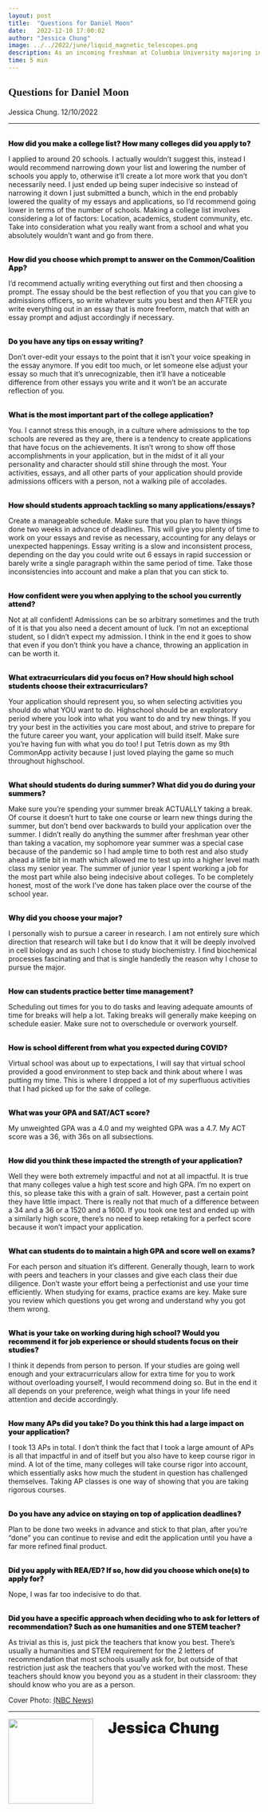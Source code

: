 ```yaml
---
layout: post
title:  "Questions for Daniel Moon"
date:   2022-12-10 17:00:02
author: "Jessica Chung"
image: ../../2022/june/liquid_magnetic_telescopes.png
description: As an incoming freshman at Columbia University majoring in biochemistry, Daniel Moon has already lived through the grueling experience of highschool and college admissions. He hopes that he can provide insight for anyone currently going through the application process.
time: 5 min
---
```

<h2 style="font-family: Ergonomique Bold">Questions for Daniel Moon</h2>
Jessica Chung. 12/10/2022
<hr>

<br><span style="font-weight: 900">How did you make a college list? How many colleges did you apply to? </span>

I applied to around 20 schools. I actually wouldn’t suggest this, instead I would recommend narrowing down your list and lowering the number of schools you apply to, otherwise it’ll create a lot more work that you don’t necessarily need. I just ended up being super indecisive so instead of narrowing it down I just submitted a bunch, which in the end probably lowered the quality of my essays and applications, so I’d recommend going lower in terms of the number of schools. Making a college list involves considering a lot of factors: Location, academics, student community, etc. Take into consideration what you really want from a school and what you absolutely wouldn’t want and go from there. 

<br><span style="font-weight: 900">How did you choose which prompt to answer on the Common/Coalition App? </span>

I’d recommend actually writing everything out first and then choosing a prompt. The essay should be the best reflection of you that you can give to admissions officers, so write whatever suits you best and then AFTER you write everything out in an essay that is more freeform, match that with an essay prompt and adjust accordingly if necessary.

<br><span style="font-weight: 900">
Do you have any tips on essay writing? </span>

Don’t over-edit your essays to the point that it isn’t your voice speaking in the essay anymore. If you edit too much, or let someone else adjust your essay so much that it’s unrecognizable, then it’ll have a noticeable difference from other essays you write and it won’t be an accurate reflection of you. 

<br><span style="font-weight: 900">
What is the most important part of the college application? </span>

You. I cannot stress this enough, in a culture where admissions to the top schools are revered as they are, there is a tendency to create applications that have focus on the achievements. It isn’t wrong to show off those accomplishments in your application, but in the midst of it all your personality and character should still shine through the most. Your activities, essays, and all other parts of your application should provide admissions officers with a person, not a walking pile of accolades.

<br><span style="font-weight: 900">
How should students approach tackling so many applications/essays? </span>

Create a manageable schedule. Make sure that you plan to have things done two weeks in advance of deadlines. This will give you plenty of time to work on your essays and revise as necessary, accounting for any delays or unexpected happenings. Essay writing is a slow and inconsistent process, depending on the day you could write out 6 essays in rapid succession or barely write a single paragraph within the same period of time. Take those inconsistencies into account and make a plan that you can stick to.

<br><span style="font-weight: 900">
How confident were you when applying to the school you currently attend?</span>

Not at all confident! Admissions can be so arbitrary sometimes and the truth of it is that you also need a decent amount of luck. I’m not an exceptional student, so I didn’t expect my admission. I think in the end it goes to show that even if you don’t think you have a chance, throwing an application in can be worth it.

<br><span style="font-weight: 900">
What extracurriculars did you focus on? How should high school students choose their extracurriculars?</span>

Your application should represent you, so when selecting activities you should do what YOU want to do. Highschool should be an exploratory period where you look into what you want to do and try new things. If you try your best in the activities you care most about, and strive to prepare for the future career you want, your application will build itself. Make sure you’re having fun with what you do too! I put Tetris down as my 9th CommonApp activity because I just loved playing the game so much throughout highschool. 

<br><span style="font-weight: 900">
What should students do during summer? What did you do during your summers?</span>

Make sure you’re spending your summer break ACTUALLY taking a break. Of course it doesn’t hurt to take one course or learn new things during the summer, but don’t bend over backwards to build your application over the summer. I didn’t really do anything the summer after freshman year other than taking a vacation, my sophomore year summer was a special case because of the pandemic so I had ample time to both rest and also study ahead a little bit in math which allowed me to test up into a higher level math class my senior year. The summer of junior year I spent working a job for the most part while also being indecisive about colleges. To be completely honest, most of the work I’ve done has taken place over the course of the school year. 

<br><span style="font-weight: 900">
Why did you choose your major? </span>

I personally wish to pursue a career in research. I am not entirely sure which direction that research will take but I do know that it will be deeply involved in cell biology and as such I chose to study biochemistry. I find biochemical processes fascinating and that is single handedly the reason why I chose to pursue the major.

<br><span style="font-weight: 900">
How can students practice better time management?</span>

Scheduling out times for you to do tasks and leaving adequate amounts of time for breaks will help a lot. Taking breaks will generally make keeping on schedule easier. Make sure not to overschedule or overwork yourself. 

<br><span style="font-weight: 900">
How is school different from what you expected during COVID?</span>

Virtual school was about up to expectations, I will say that virtual school provided a good environment to step back and think about where I was putting my time. This is where I dropped a lot of my superfluous activities that I had picked up for the sake of college.

<br><span style="font-weight: 900">
What was your GPA and SAT/ACT score?</span>

My unweighted GPA was a 4.0 and my weighted GPA was a 4.7. My ACT score was a 36, with 36s on all subsections. 

<br><span style="font-weight: 900">
How did you think these impacted the strength of your application?</span>

Well they were both extremely impactful and not at all impactful. It is true that many colleges value a high test score and high GPA. I’m no expert on this, so please take this with a grain of salt. However, past a certain point they have little impact. There is really not that much of a difference between a 34 and a 36 or a 1520 and a 1600. If you took one test and ended up with a similarly high score, there’s no need to keep retaking for a perfect score because it won’t impact your application. 

<br><span style="font-weight: 900">
What can students do to maintain a high GPA and score well on exams?</span>

For each person and situation it’s different. Generally though, learn to work with peers and teachers in your classes and give each class their due diligence. Don’t waste your effort being a perfectionist and use your time efficiently. When studying for exams, practice exams are key. Make sure you review which questions you get wrong and understand why you got them wrong.  

<br><span style="font-weight: 900">
What is your take on working during high school? Would you recommend it for job experience or should students focus on their studies?</span>

I think it depends from person to person. If your studies are going well enough and your extracurriculars allow for extra time for you to work without overloading yourself, I would recommend doing so. But in the end it all depends on your preference, weigh what things in your life need attention and decide accordingly.

<br><span style="font-weight: 900">
How many APs did you take? Do you think this had a large impact on your application?</span>

I took 13 APs in total. I don’t think the fact that I took a large amount of APs is all that impactful in and of itself but you also have to keep course rigor in mind. A lot of the time, many colleges will take course rigor into account, which essentially asks how much the student in question has challenged themselves. Taking AP classes is one way of showing that you are taking rigorous courses. 

<br><span style="font-weight: 900">
Do you have any advice on staying on top of application deadlines?</span>

Plan to be done two weeks in advance and stick to that plan, after you’re “done” you can continue to revise and edit the application until you have a far more refined final product. 

<br><span style="font-weight: 900">
Did you apply with REA/ED? If so, how did you choose which one(s) to apply for?</span>

Nope, I was far too indecisive to do that.

<br><span style="font-weight: 900">
Did you have a specific approach when deciding who to ask for letters of recommendation? Such as one humanities and one STEM teacher?</span>

As trivial as this is, just pick the teachers that know you best. There’s usually a humanities and STEM requirement for the 2 letters of recommendation that most schools usually ask for, but outside of that restriction just ask the teachers that you’ve worked with the most. These teachers should know you beyond you as a student in their classroom: they should know who you are as a person. 




Cover Photo: <a href="https://www.nbcnews.com/id/wbna19337520" target="_blank">(NBC News)</a>
<hr>
<img src="{{ site.baseurl }}/images/writingTeam/noProfile.jpg" width="170" style="float: left; margin-right: 30px; margin-bottom: 20px;"/>
<div style="margin-bottom: 5%;">
<span style="font-size: 30px; font-weight: 900;">Jessica Chung</span>
<br>
</div>
